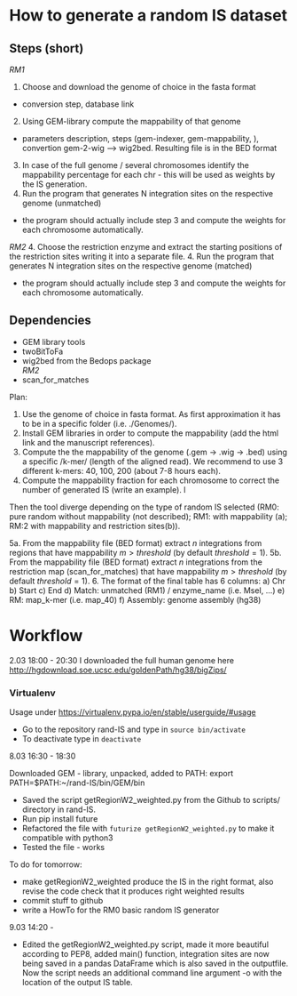 
# How to generate a random IS dataset

## Steps (short)  
*RM1*
1. Choose and download the genome of choice in the fasta format
- conversion step, database link
2. Using GEM-library compute the mappability of that genome
- parameters description, steps (gem-indexer, gem-mappability, ), convertion gem-2-wig --> wig2bed. Resulting file is in the BED format
3. In case of the full genome / several chromosomes identify the mappability percentage for each chr - this will be used as weights by the IS generation.
4. Run the program that generates N integration sites on the respective genome (unmatched)
- the program should actually include step 3 and compute the weights for each chromosome automatically.


*RM2*
4. Choose the restriction enzyme and extract the starting positions of the restriction sites writing it into a separate file.
4. Run the program that generates N integration sites on the respective genome (matched)  
- the program should actually include step 3 and compute the weights for each chromosome automatically.


## Dependencies
- GEM library tools
- twoBitToFa
- wig2bed from the Bedops package  
*RM2*
- scan_for_matches

Plan:

1. Use the genome of choice in fasta format. As first approximation it has to be in a specific folder (i.e. ./Genomes/).
2. Install GEM libraries in order to compute the mappability (add the html link and the manuscript references).
3. Compute the the mappability of the genome (.gem -> .wig -> .bed) using a specific /k-mer/ (length of the aligned read). We recommend to use 3 different k-mers: 40, 100, 200 (about 7-8 hours each).
4. Compute the mappability fraction for each chromosome to correct the number of generated IS (write an example). l

Then the tool diverge depending on the type of random IS selected (RM0: pure random without mappability (not described); RM1: with mappability (a); RM:2 with mappability and restriction sites(b)).

5a. From the mappability file (BED format) extract $n$ integrations from regions that have mappability $m>threshold$ (by default $threshold = 1$).
5b. From the mappability file (BED format) extract $n$ integrations from the restriction map (scan_for_matches) that have mappability $m>threshold$ (by default $threshold = 1$).
6. The format of the final table has 6 columns:
a) Chr
b) Start
c) End
d) Match: unmatched (RM1) / enzyme_name (i.e. MseI, ...)
e) RM: map_k-mer (i.e. map_40)
f) Assembly: genome assembly (hg38)

# Workflow

2.03
18:00 - 20:30
I downloaded the full human genome here http://hgdownload.soe.ucsc.edu/goldenPath/hg38/bigZips/


### Virtualenv
Usage under https://virtualenv.pypa.io/en/stable/userguide/#usage

- Go to the repository rand-IS and type in `source bin/activate`
- To deactivate type in `deactivate`


8.03
16:30 - 18:30

Downloaded GEM - library, unpacked, added to PATH:
export PATH=$PATH:~/rand-IS/bin/GEM/bin

- Saved the script getRegionW2_weighted.py from the Github to scripts/ directory in rand-IS.
- Run pip install future
- Refactored the file with `futurize getRegionW2_weighted.py` to make it compatible with python3
- Tested the file - works

To do for tomorrow:
- make getRegionW2_weighted produce the IS in the right format, also revise the code check that it produces right weighted results
- commit stuff to github
- write a HowTo for the RM0 basic random IS generator

9.03
14:20 -

- Edited the getRegionW2_weighted.py script, made it more beautiful according to PEP8,
added main() function, integration sites are now being saved in a pandas DataFrame which is also saved in
the outputfile. Now the script needs an additional command line argument -o with the location of the output IS table. 
